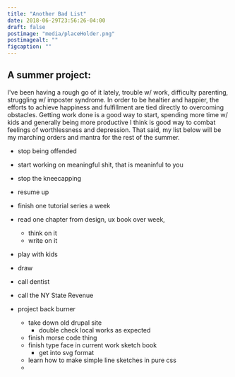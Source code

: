 ```yaml
---
title: "Another Bad List"
date: 2018-06-29T23:56:26-04:00
draft: false
postimage: "media/placeHolder.png"
postimagealt: ""
figcaption: ""
---
```


## A summer project:
I've been having a rough go of it lately, trouble w/ work, difficulty parenting, struggling w/ imposter syndrome. In order to be healtier and happier, the efforts to achieve happiness and fulfillment are tied directly to overcoming obstacles. Getting work done is a good way to start, spending more time w/ kids and generally being more productive I think is good way to combat feelings of worthlessness and depression. That said, my list below will be my marching orders and mantra for the rest of the summer.

- stop being offended
- start working on meaningful shit, that is meaninful to you
- stop the kneecapping

- resume up
- finish one tutorial series a week
- read one chapter from design, ux book over week,
    - think on it
    - write on it

- play with kids

- draw

- call dentist
- call the NY State Revenue

- project back burner
    - take down old drupal site
        - double check local works as expected
    - finish morse code thing
    - finish type face in current work sketch book
        - get into svg format
    - learn how to make simple line sketches in pure css
    - 

